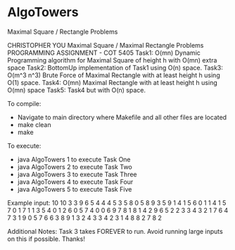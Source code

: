 # AlgoTowers
Maximal Square / Rectangle Problems

CHRISTOPHER YOU
Maximal Square / Maximal Rectangle Problems
PROGRAMMING ASSIGNMENT - COT 5405
Task1: O(mn) Dynamic Programming algorithm for Maximal Square of height h with O(mn) extra space
Task2: BottomUp implementation of Task1 using O(n) space.
Task3: O(m^3 n^3) Brute Force of Maximal Rectangle with at least height h using O(1) space.
Task4: O(mn) Maximal Rectangle with at least height h using O(mn) space
Task5: Task4 but with O(n) space.

To compile:
- Navigate to main directory where Makefile and all other files are located
- make clean
- make

To execute:
- java AlgoTowers 1 to execute Task One
- java AlgoTowers 2 to execute Task Two
- java AlgoTowers 3 to execute Task Three
- java AlgoTowers 4 to execute Task Four
- java AlgoTowers 5 to execute Task Five

Example input:
10 10 3
3 9 6 5 4 4 4 5 3 5
8 0 5 8 9 3 5 9 1 4
1 5 6 0 1 1 4 1 5 7
0 1 7 1 1 3 5 4 0 1
2 6 0 5 7 4 0 0 6 9
7 8 1 8 1 4 2 9 6 5
2 2 3 3 4 3 2 1 7 6
4 7 3 1 9 0 5 7 6 6
3 8 9 1 3 2 4 3 3 4
2 3 1 4 8 8 2 7 8 2

Additional Notes:
Task 3 takes FOREVER to run.  Avoid running large inputs on this if possible.
Thanks!
